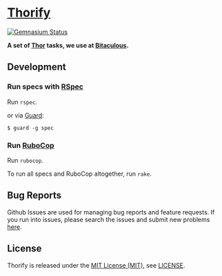 [Thorify]
=========

[![Gemnasium Status][Gemnasium Status]][Gemnasium]

**A set of [Thor] tasks, we use at [Bitaculous].**

Development
-----------

### Run specs with [RSpec]

Run `rspec`.

or via [Guard]:

```
$ guard -g spec
```

### Run [RuboCop]

Run `rubocop`.

To run all specs and RuboCop altogether, run `rake`.

Bug Reports
-----------

Github Issues are used for managing bug reports and feature requests. If you run into issues, please search the issues
and submit new problems [here].

License
-------

Thorify is released under the [MIT License (MIT)], see [LICENSE].

[Bitaculous]: https://bitaculous.com "It's all about the bits, baby!"
[Gemnasium]: https://gemnasium.com/bitaculous/bitaculous-thorify "Thorify at Gemnasium"
[Gemnasium Status]: https://img.shields.io/gemnasium/bitaculous/bitaculous-thorify.svg?style=flat "Gemnasium Status"
[Guard]: http://guardgem.org "A command line tool to easily handle events on file system modifications."
[here]: https://github.com/bitaculous/bitaculous-thorify/issues "Github Issues"
[LICENSE]: https://raw.githubusercontent.com/bitaculous/bitaculous-thorify/master/LICENSE "License"
[MIT License (MIT)]: http://opensource.org/licenses/MIT "The MIT License (MIT)"
[RSpec]: http://rspec.info "Behaviour Driven Development for Ruby"
[RuboCop]: https://github.com/bbatsov/rubocop "A Ruby static code analyzer, based on the community Ruby style guide."
[Thor]: http://whatisthor.com "A toolkit for building powerful command-line interfaces."
[Thorify]: https://bitaculous.github.io/bitaculous-thorify/ "A set of Thor tasks, we use at Bitaculous."